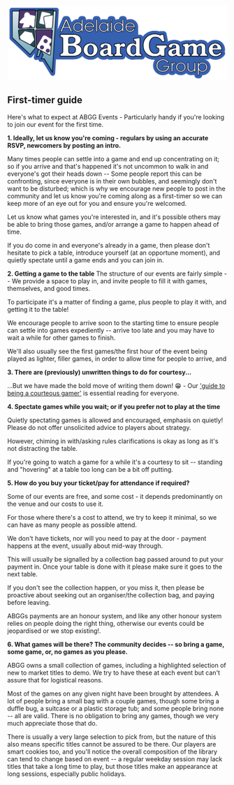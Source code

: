 ![ABGG Logo](/ABGG_Logo.png)

## First-timer guide

Here's what to expect at ABGG Events - Particularly handy if you're looking to join our event for the first time.

**1. Ideally, let us know you're coming - regulars by using an accurate RSVP, newcomers by posting an intro.**

Many times people can settle into a game and end up concentrating on it; so if you arrive and that's happened it's not uncommon to walk in and everyone's got their heads down -- Some people report this can be confronting, since everyone is in their own bubbles, and seemingly don't want to be disturbed; which is why we encourage new people to post in the community and let us know you're coming along as a first-timer so we can keep more of an eye out for you and ensure you're welcomed.

Let us know what games you're interested in, and it's possible others may be able to bring those games, and/or arrange a game to happen ahead of time.

If you do come in and everyone's already in a game, then please don't hesitate to pick a table, introduce yourself (at an opportune moment), and quietly spectate until a game ends and you can join in.

**2. Getting a game to the table**
The structure of our events are fairly simple -- We provide a space to play in, and invite people to fill it with games, themselves, and good times.

To participate it's a matter of finding a game, plus people to play it with, and getting it to the table!

We encourage people to arrive soon to the starting time to ensure people can settle into games expediently -- arrive too late and you may have to wait a while for other games to finish.

We'll also usually see the first games/the first hour of the event being played as lighter, filler games, in order to allow time for people to arrive, and 

**3. There are (previously) unwritten things to do for courtesy...** 

...But we have made the bold move of writing them down! 😁 -  Our ['guide to being a courteous gamer'](courtesy.md) is essential reading for everyone.

**4. Spectate games while you wait; or if you prefer not to play at the time**
  
Quietly spectating games is allowed and encouraged, emphasis on quietly! Please do not offer unsolicited advice to players about strategy.
  
However, chiming in with/asking rules clarifications is okay as long as it's not distracting the table.
  
If you're going to watch a game for a while it's a courtesy to sit -- standing and "hovering" at a table too long can be a bit off putting.

**5. How do you buy your ticket/pay for attendance if required?**
  
Some of our events are free, and some cost - it depends predominantly on the venue and our costs to use it.
  
For those where there's a cost to attend, we try to keep it minimal, so we can have as many people as possible attend.
  
We don't have tickets, nor will you need to pay at the door - payment happens at the event, usually about mid-way through.
  
This will usually be signalled by a collection bag passed around to put your payment in.  Once your table is done with it please make sure it goes to the next table.
  
If you don't see the collection happen, or you miss it, then please be proactive about seeking out an organiser/the collection bag, and paying before leaving.
  
ABGGs payments are an honour system, and like any other honour system relies on people doing the right thing, otherwise our events could be jeopardised or we stop existing!.

**6. What games will be there?  The community decides -- so bring a game, some game, or, no games as you please.**

ABGG owns a small collection of games, including a highlighted selection of new to market titles to demo.  We try to have these at each event but can't assure that for logistical reasons.

Most of the games on any given night have been brought by attendees.  A lot of people bring a small bag with a couple games, though some bring a duffle bug, a suitcase or a plastic storage tub; and some people bring none -- all are valid.   There is no obligation to bring any games, though we very much appreciate those that do.  

There is usually a very large selection to pick from, but the nature of this also means specific titles cannot be assured to be there.  Our players are smart cookies too, and you'll notice the overall composition of the library can tend to change based on event -- a regular weekday session may lack titles that take a long time to play, but those titles make an appearance at long sessions, especially public holidays.
